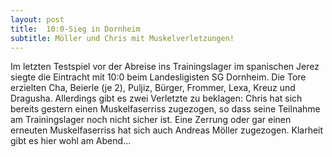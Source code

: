 ```yaml
---
layout: post
title:  10:0-Sieg in Dornheim
subtitle: Möller und Chris mit Muskelverletzungen!
---
```


Im letzten Testspiel vor der Abreise ins Trainingslager im spanischen Jerez siegte die Eintracht mit 10:0 beim Landesligisten SG Dornheim. Die Tore erzielten Cha, Beierle (je 2), Puljiz, Bürger, Frommer, Lexa, Kreuz und Dragusha. Allerdings gibt es zwei Verletzte zu beklagen: Chris hat sich bereits gestern einen Muskelfaserriss zugezogen, so dass seine Teilnahme am Trainingslager noch nicht sicher ist. Eine Zerrung oder gar einen erneuten Muskelfaserriss hat sich auch Andreas Möller zugezogen. Klarheit gibt es hier wohl am Abend...


